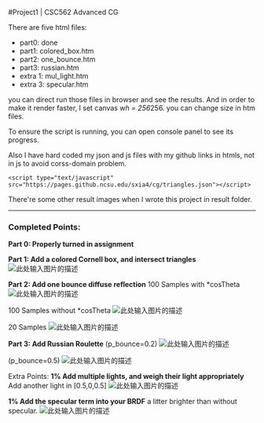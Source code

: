 ﻿#Project1 | CSC562 Advanced CG 


There are five html files:

 - part0: done 
 - part1: colored_box.htm
 - part2: one_bounce.htm 
 - part3: russian.htm 
 - extra 1: mul_light.htm 
 - extra 3: specular.htm

you can direct run those files in browser and see the results. And in order to make it render faster, I set canvas w*h = 256*256. you can change size in htm files.

To ensure the script is running, you can open console panel to see its progress.

Also I have hard coded my json and js files with my github links in htmls, not in js to avoid corss-domain problem.

    <script type="text/javascript" src="https://pages.github.ncsu.edu/sxia4/cg/triangles.json"></script>

There're some other result images when I wrote this project in result folder.

---
### Completed Points:
**Part 0: Properly turned in assignment**

**Part 1: Add a colored Cornell box, and intersect triangles**
![此处输入图片的描述][1]

**Part 2: Add one bounce diffuse reflection**
100 Samples with *cosTheta
![此处输入图片的描述][2]

100 Samples without *cosTheta
![此处输入图片的描述][3]

20 Samples
![此处输入图片的描述][4]


**Part 3: Add Russian Roulette**
(p_bounce=0.2)
![此处输入图片的描述][5]

(p_bounce=0.5)
![此处输入图片的描述][6]

Extra Points:
**1% Add multiple lights, and weigh their light appropriately**
Add another light in [0.5,0,0.5]
![此处输入图片的描述][7]

**1% Add the specular term into your BRDF**
a litter brighter than without specular.
![此处输入图片的描述][8]


  [1]: https://pages.github.ncsu.edu/sxia4/cg/result/colored_box.png
  [2]: https://pages.github.ncsu.edu/sxia4/cg/result/100sample%20b1_cos_only.png
  [3]: https://pages.github.ncsu.edu/sxia4/cg/result/100sample%20b1_only_add_without_spec.png
  [4]: https://pages.github.ncsu.edu/sxia4/cg/result/sp20_b1_cos.png
  [5]: https://pages.github.ncsu.edu/sxia4/cg/result/100Sample_only_add_with_spec_russian0.8.png
  [6]: https://pages.github.ncsu.edu/sxia4/cg/result/100Sample_only_add_with_spec_russian0.5.png
  [7]: https://pages.github.ncsu.edu/sxia4/cg/result/mul_light.png
  [8]: https://pages.github.ncsu.edu/sxia4/cg/result/100Sample_only_add_with_spec.png